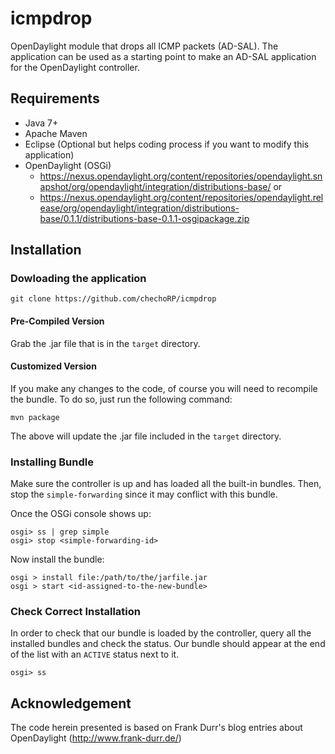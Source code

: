 # icmpdrop
OpenDaylight module that drops all ICMP packets (AD-SAL).
The application can be used as a starting point to make an AD-SAL application
for the OpenDaylight controller. 

## Requirements

+ Java 7+
+ Apache Maven
+ Eclipse (Optional but helps coding process if you want to modify this application)
+ OpenDaylight (OSGi)
  - https://nexus.opendaylight.org/content/repositories/opendaylight.snapshot/org/opendaylight/integration/distributions-base/  or
  - https://nexus.opendaylight.org/content/repositories/opendaylight.release/org/opendaylight/integration/distributions-base/0.1.1/distributions-base-0.1.1-osgipackage.zip

## Installation

### Dowloading the application

    git clone https://github.com/chechoRP/icmpdrop

#### Pre-Compiled Version

Grab the .jar file that is in the `target` directory.

#### Customized Version

If you make any changes to the code, of course you will need to recompile the
bundle. To do so, just run the following command:

    mvn package

The above will update the .jar file included in the `target` directory.

### Installing Bundle

Make sure the controller is up and has loaded all the built-in bundles.
Then, stop the `simple-forwarding` since it may conflict with this bundle.

Once the OSGi console shows up:

    osgi> ss | grep simple
    osgi> stop <simple-forwarding-id>

Now install the bundle:

    osgi > install file:/path/to/the/jarfile.jar
    osgi > start <id-assigned-to-the-new-bundle>

### Check Correct Installation

In order to check that our bundle is loaded by the controller, query all the
installed bundles and check the status. Our bundle should appear at the
end of the list with an `ACTIVE` status next to it.

    osgi> ss


## Acknowledgement

The code herein presented is based on Frank Durr's blog entries about OpenDaylight (http://www.frank-durr.de/)

